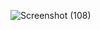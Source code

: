 ![Screenshot (108)](https://user-images.githubusercontent.com/122821355/234374333-15f05f68-d82e-4a74-b1c1-6da3cd2bbd55.png)
